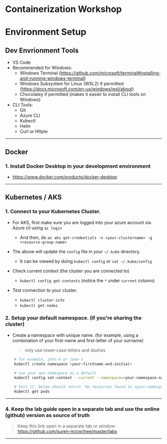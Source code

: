 # Containerization Workshop

# Environment Setup

## Dev Envrionment Tools

* VS Code 
* Recommended for Windows:
    *  Windows Terminal (https://github.com/microsoft/terminal#installing-and-running-windows-terminal)
    *  Windows Subsystem for Linux (WSL2) if permitted (https://docs.microsoft.com/en-us/windows/wsl/about)
    *  Chocolatey if permitted (makes it easier to install CLI tools on Windows)
* CLI Tools:
   *  Git
   *  Azure CLI
   *  Kubectl
   *  Helm
   *  Curl or Httpie
---

## Docker

### 1. Install Docker Desktop in your development environment

* https://www.docker.com/products/docker-desktop
---

## Kubernetes / AKS

### 1. Connect to your Kubernetes Cluster.

* For AKS, first make sure you are logged into your azure account via Azure cli using `az login`

   * And then, do `az aks get-credentials -n <your-clustername> -g <resource-group-name>` 

* The above will update the `config` file in your `~/.kube` directory.

   * It can be viewed by doing `kubectl config` or `cat ~/.kube/config`
   
* Check current context (the cluster you are connected to)

   * `kubectl config get-contexts` (notice the `*` under `current` column)

* Test connection to your cluster.

   * `kubectl cluster-info`
   * `kubectl get nodes`

### 2. Setup your default namespace. (if you're sharing the cluster)

* Create a namespace with unique name. (for example, using a combination of your first-name and first-letter of your surname)

    > only use lower-case letters and dashes

```bash
    # for example, john-h or jane-s
    kubectl create namespace <your-firstname-and-initial> 
    
    # use your own namespace as a default 
    kubectl config set-context --current --namespace=<your-namespace-name>

    # test it. below should return `No resources found in <your-namespace>`
    kubectl get pods
```

----

### 4. Keep the lab guide open in a separate tab and use the online (github) version as source of truth

> Keep this link open in a separate tab or window: https://github.com/suren-m/cw/tree/master/labs

----
